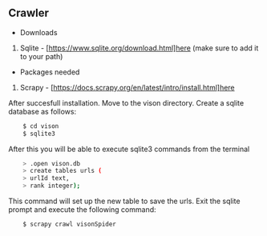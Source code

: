 ## Crawler

- Downloads
1. Sqlite - [https://www.sqlite.org/download.html]here (make sure to add it to your path)

- Packages needed
1. Scrapy - [https://docs.scrapy.org/en/latest/intro/install.html]here

After succesfull installation. Move to the vison directory.
Create a sqlite database as follows:
```bash
    $ cd vison
    $ sqlite3
```
After this you will be able to execute sqlite3 commands from the terminal
```bash
    > .open vison.db
    > create tables urls (
    > urlId text,
    > rank integer);
```
This command will set up the new table to save the urls.
Exit the sqlite prompt and execute the following command:

```bash
    $ scrapy crawl visonSpider
```
